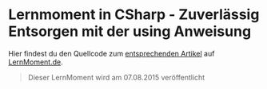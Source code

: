 # Lernmoment in CSharp - Zuverlässig Entsorgen mit der using Anweisung

Hier findest du den Quellcode zum [entsprechenden Artikel](http://www.lernmoment.de/csharp-programmieren/zuverlaessig-entsorgen-mit-der-using-anweisung/) auf [LernMoment.de](http://www.lernmoment.de).

> Dieser LernMoment wird am 07.08.2015 veröffentlicht
